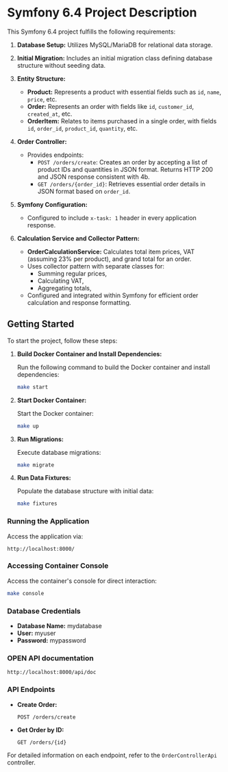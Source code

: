 # Symfony 6.4 Project Description

This Symfony 6.4 project fulfills the following requirements:

1. **Database Setup:** Utilizes MySQL/MariaDB for relational data storage.
   
2. **Initial Migration:** Includes an initial migration class defining database structure without seeding data.

3. **Entity Structure:**
   - **Product:** Represents a product with essential fields such as `id`, `name`, `price`, etc.
   - **Order:** Represents an order with fields like `id`, `customer_id`, `created_at`, etc.
   - **OrderItem:** Relates to items purchased in a single order, with fields `id`, `order_id`, `product_id`, `quantity`, etc.

4. **Order Controller:**
   - Provides endpoints:
     - `POST /orders/create`: Creates an order by accepting a list of product IDs and quantities in JSON format. Returns HTTP 200 and JSON response consistent with 4b.
     - `GET /orders/{order_id}`: Retrieves essential order details in JSON format based on `order_id`.

5. **Symfony Configuration:**
   - Configured to include `x-task: 1` header in every application response.

6. **Calculation Service and Collector Pattern:**
   - **OrderCalculationService:** Calculates total item prices, VAT (assuming 23% per product), and grand total for an order.
   - Uses collector pattern with separate classes for:
     - Summing regular prices,
     - Calculating VAT,
     - Aggregating totals,
   - Configured and integrated within Symfony for efficient order calculation and response formatting.


## Getting Started

To start the project, follow these steps:

1. **Build Docker Container and Install Dependencies:**

   Run the following command to build the Docker container and install dependencies:
   ```bash
   make start
   ```

2. **Start Docker Container:**

   Start the Docker container:
   ```bash
   make up
   ```

3. **Run Migrations:**

   Execute database migrations:
   ```bash
   make migrate
   ```

4. **Run Data Fixtures:**

   Populate the database structure with initial data:
   ```bash
   make fixtures
   ```

### Running the Application

Access the application via:
```
http://localhost:8000/
```

### Accessing Container Console

Access the container's console for direct interaction:
```bash
make console
```

### Database Credentials

- **Database Name:** mydatabase
- **User:** myuser
- **Password:** mypassword

### OPEN API documentation
```
http://localhost:8000/api/doc
```

### API Endpoints

- **Create Order:**
  ```
  POST /orders/create
  ```

- **Get Order by ID:**
  ```
  GET /orders/{id}
  ```

For detailed information on each endpoint, refer to the `OrderControllerApi` controller.
